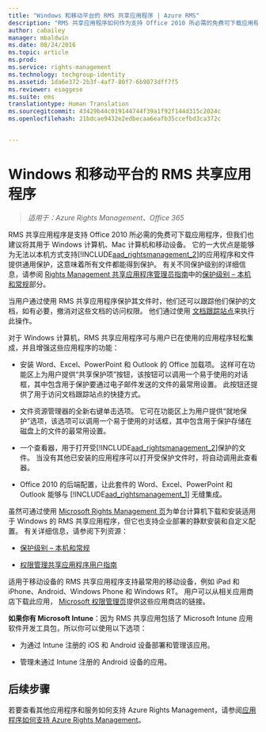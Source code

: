 ```yaml
---
title: "Windows 和移动平台的 RMS 共享应用程序 | Azure RMS"
description: "RMS 共享应用程序如何作为支持 Office 2010 所必需的免费可下载应用程序来支持 Azure RMS，但我们也建议将其用于 Windows 计算机、Mac 计算机和移动设备。"
author: cabailey
manager: mbaldwin
ms.date: 08/24/2016
ms.topic: article
ms.prod: 
ms.service: rights-management
ms.technology: techgroup-identity
ms.assetid: 1da6e372-2b3f-4af7-80f7-6b9073dff7f5
ms.reviewer: esaggese
ms.suite: ems
translationtype: Human Translation
ms.sourcegitcommit: 43429b44c019144744f39a1f92f144d315c2024c
ms.openlocfilehash: 21bdcae9432e2edbecaa6eafb35ccefbd3ca372c


---
```



# Windows 和移动平台的 RMS 共享应用程序

>*适用于：Azure Rights Management、Office 365*

RMS 共享应用程序是支持 Office 2010 所必需的免费可下载应用程序，但我们也建议将其用于 Windows 计算机、Mac 计算机和移动设备。 它的一大优点是能够为无法以本机方式支持[!INCLUDE[aad_rightsmanagement_2](../includes/aad_rightsmanagement_2_md.md)]的应用程序和文件提供通用保护，这意味着所有文件都能得到保护。 有关不同保护级别的详细信息，请参阅 [Rights Management 共享应用程序管理员指南](../rms-client/sharing-app-admin-guide.md)中的[保护级别 – 本机和常规](../rms-client/sharing-app-admin-guide-technical.md#levels-of-protection-native-and-generic)部分。

当用户通过使用 RMS 共享应用程序保护其文件时，他们还可以跟踪他们保护的文档，如有必要，撤消对这些文档的访问权限。 他们通过使用 [文档跟踪站点](http://go.microsoft.com/fwlink/?LinkId=529562)来执行此操作。

对于 Windows 计算机，RMS 共享应用程序可与用户已在使用的应用程序轻松集成，并且增强这些应用程序的功能：

-   安装 Word、Excel、PowerPoint 和 Outlook 的 Office 加载项。 这样可在功能区上为用户提供“共享保护项”按钮，该按钮可以调用一个易于使用的对话框，其中包含用于保护要通过电子邮件发送的文件的最常用设置。 此按钮还提供了用于访问文档跟踪站点的快捷方式。

-   文件资源管理器的全新右键单击选项。 它可在功能区上为用户提供“就地保护”选项，该选项可以调用一个易于使用的对话框，其中包含用于保护存储在磁盘上的文件的最常用设置。

-   一个查看器，用于打开受[!INCLUDE[aad_rightsmanagement_2](../includes/aad_rightsmanagement_2_md.md)]保护的文件。 当没有其他已安装的应用程序可以打开受保护文件时，将自动调用此查看器。

-   Office 2010 的后端配置，让此套件的 Word、Excel、PowerPoint 和 Outlook 能够与 [!INCLUDE[aad_rightsmanagement_1](../includes/aad_rightsmanagement_1_md.md)] 无缝集成。

虽然可通过使用 [Microsoft Rights Management 页](http://go.microsoft.com/fwlink/?LinkId=303970)为单台计算机下载和安装适用于 Windows 的 RMS 共享应用程序，但它也支持企业部署的静默安装和自定义配置。 有关详细信息，请参阅下列资源：

-   [保护级别 – 本机和常规](../rms-client/sharing-app-admin-guide.md)

-   [权限管理共享应用程序用户指南](../rms-client/sharing-app-user-guide.md)

适用于移动设备的 RMS 共享应用程序支持最常用的移动设备，例如 iPad 和 iPhone、Android、Windows Phone 和 Windows RT。 用户可以从相关应用商店下载此应用， [Microsoft 权限管理页](http://go.microsoft.com/fwlink/?LinkId=303970)提供这些应用商店的链接。

**如果你有 Microsoft Intune**：因为 RMS 共享应用包括了 Microsoft Intune 应用软件开发工具包，所以你可以使用以下选项：

-   为通过 Intune 注册的 iOS 和 Android 设备部署和管理该应用。

-   管理未通过 Intune 注册的 Android 设备的应用。


## 后续步骤
若要查看其他应用程序和服务如何支持 Azure Rights Management，请参阅[应用程序如何支持 Azure Rights Management](applications-support.md)。




<!--HONumber=Aug16_HO4-->


